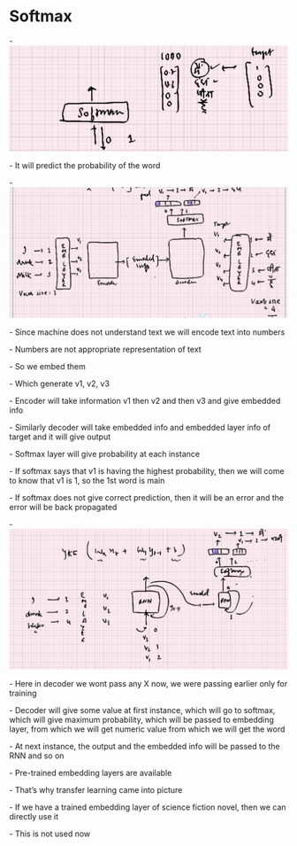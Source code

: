 # Softmax



\-        ![](<../.gitbook/assets/image (4).png>)

\-        It will predict the probability of the word

&#x20;

\-        ![](<../.gitbook/assets/image (5).png>)

\-        Since machine does not understand text we will encode text into numbers

\-        Numbers are not appropriate representation of text

\-        So we embed them

\-        Which generate v1, v2, v3

\-        Encoder will take information v1 then v2 and then v3 and give embedded info

\-        Similarly decoder will take embedded info and embedded layer info of target and it will give output

\-        Softmax layer will give probability at each instance

\-        If softmax says that v1 is having the highest probability, then we will come to know that v1 is 1, so the 1st word is main

\-        If softmax does not give correct prediction, then it will be an error and the error will be back propagated

&#x20;

\-        ![](<../.gitbook/assets/image (6).png>)

\-        Here in decoder we wont pass any X now, we were passing earlier only for training

\-        Decoder will give some value at first instance, which will go to softmax, which will give maximum probability, which will be passed to embedding layer, from which we will get numeric value from which we will get the word

\-        At next instance, the output and the embedded info will be passed to the RNN and so on

&#x20;

\-        Pre-trained embedding layers are available

\-        That’s why transfer learning came into picture

\-        If we have a trained embedding layer of science fiction novel, then we can directly use it

\-        This is not used now

&#x20;

&#x20;

&#x20;
